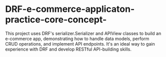 # DRF-e-commerce-applicaton-practice-core-concept-
This project uses DRF's serializer.Serializer and APIView classes to build an e-commerce app, demonstrating how to handle data models, perform CRUD operations, and implement API endpoints. It's an ideal way to gain experience with DRF and develop RESTful API-building skills.

